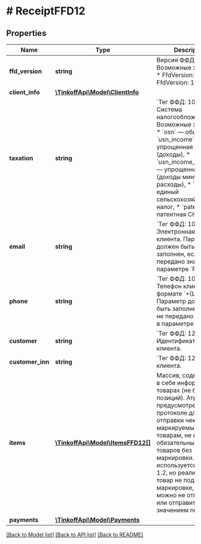 # # ReceiptFFD12

## Properties

Name | Type | Description | Notes
------------ | ------------- | ------------- | -------------
**ffd_version** | **string** | Версия ФФД. Возможные значения: * FfdVersion: 1.2, * FfdVersion: 1.05. |
**client_info** | [**\TinkoffApi\Model\ClientInfo**](.md) |  | [optional]
**taxation** | **string** | &#x60;Тег ФФД: 1055&#x60;   Система налогообложения. Возможные значения: * &#x60;osn&#x60; — общая СН, * &#x60;usn_income&#x60; — упрощенная СН (доходы), * &#x60;usn_income_outcome&#x60; — упрощенная СН (доходы минус расходы), * &#x60;esn&#x60; — единый сельскохозяйственный налог, * &#x60;patent&#x60; — патентная СН. |
**email** | **string** | &#x60;Тег ФФД: 1008&#x60;   Электронная почта клиента. Параметр должен быть заполнен, если не передано значение  в параметре &#x60;Phone&#x60;. | [optional]
**phone** | **string** | &#x60;Тег ФФД: 1008&#x60;   Телефон клиента в формате &#x60;+{Ц}&#x60;. Параметр должен быть заполнен, если не передано значение  в параметре &#x60;Email&#x60;. | [optional]
**customer** | **string** | &#x60;Тег ФФД: 1227&#x60;   Идентификатор/имя клиента. | [optional]
**customer_inn** | **string** | &#x60;Тег ФФД: 1228&#x60;   ИНН клиента. | [optional]
**items** | [**\TinkoffApi\Model\ItemsFFD12[]**](ItemsFFD12.md) | Массив, содержащий в себе информацию о товарах (не более 100 позиций).   Атрибуты, предусмотренные в протоколе для отправки чеков по маркируемым товарам, не являются обязательными для товаров без маркировки. Если используется ФФД 1.2, но реализуемый товар не подлежит маркировке, поля можно не отправлять или отправить со значением null. |
**payments** | [**\TinkoffApi\Model\Payments**](Payments.md) |  | [optional]

[[Back to Model list]](../../README.md#models) [[Back to API list]](../../README.md#endpoints) [[Back to README]](../../README.md)
